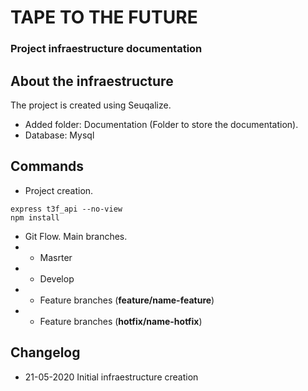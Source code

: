 # TAPE TO THE FUTURE

### Project infraestructure documentation


## About the infraestructure

The project is created using Seuqalize.

- Added folder: Documentation (Folder to store the documentation).
- Database: Mysql

## Commands

- Project creation.

```
express t3f_api --no-view
npm install
```

- Git Flow. Main branches.
- - Masrter
- - Develop
- - Feature branches (**feature/name-feature**)
- - Feature branches (**hotfix/name-hotfix**)

## Changelog
- 21-05-2020 Initial infraestructure creation
